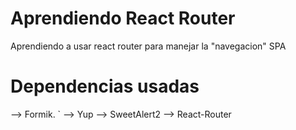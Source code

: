 # Aprendiendo React Router
Aprendiendo a usar react router para manejar la "navegacion" SPA

# Dependencias usadas
--> Formik. `
--> Yup
--> SweetAlert2
--> React-Router